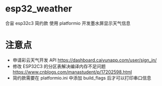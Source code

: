 # esp32_weather
合宙 esp32c3 简约款 使用 platformio 开发墨水屏显示天气信息

# 注意点
- 申请彩云天气开发 API https://dashboard.caiyunapp.com/user/sign_in/
- 修改 ESP32C3 的分区表解决编译内存不足问题 https://www.cnblogs.com/manastudent/p/17202598.html
- 简约款需要在 platformio.ini 中添加 build_flags 后才可以打印串口信息

